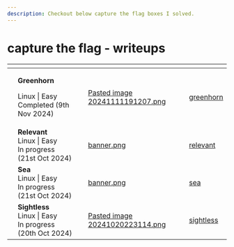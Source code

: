```yaml
---
description: Checkout below capture the flag boxes I solved.
---
```


# capture the flag - writeups

<table data-view="cards"><thead><tr><th></th><th></th><th></th><th data-hidden data-card-cover data-type="files"></th><th data-hidden data-card-target data-type="content-ref"></th></tr></thead><tbody><tr><td></td><td><p><strong>Greenhorn</strong> </p><p>Linux | Easy<br>Completed (9th Nov 2024)</p></td><td></td><td><a href="hack the box/greenhorn/Pasted image 20241111191207.png">Pasted image 20241111191207.png</a></td><td><a href="hack the box/greenhorn/">greenhorn</a></td></tr><tr><td></td><td><strong>Relevant</strong><br>Linux | Easy<br>In progress (21st Oct 2024)</td><td></td><td><a href="try hack me/relevant/banner.png">banner.png</a></td><td><a href="try hack me/relevant/">relevant</a></td></tr><tr><td></td><td><strong>Sea</strong><br>Linux | Easy<br>In progress (21st Oct 2024)</td><td></td><td><a href="hack the box/sea/banner.png">banner.png</a></td><td><a href="hack the box/sea/">sea</a></td></tr><tr><td></td><td><strong>Sightless</strong><br>Linux | Easy<br>In progress (20th Oct 2024)</td><td></td><td><a href="hack the box/sightless/Pasted image 20241020223114.png">Pasted image 20241020223114.png</a></td><td><a href="hack the box/sightless/">sightless</a></td></tr></tbody></table>

